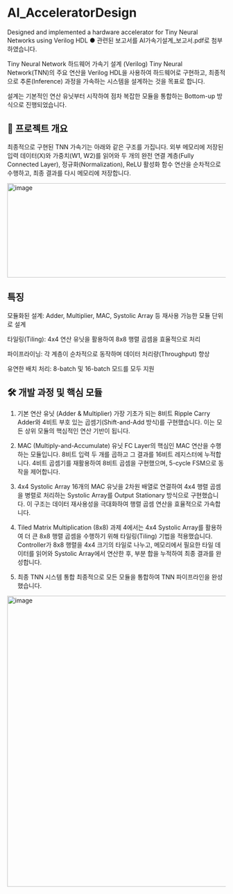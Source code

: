 # AI_AcceleratorDesign
Designed and implemented a hardware accelerator for Tiny Neural Networks using Verilog HDL
● 관련된 보고서를 AI가속기설계_보고서.pdf로 첨부하였습니다.

Tiny Neural Network 하드웨어 가속기 설계 (Verilog)
Tiny Neural Network(TNN)의 주요 연산을 Verilog HDL을 사용하여 하드웨어로 구현하고, 최종적으로 추론(Inference) 과정을 가속하는 시스템을 설계하는 것을 목표로 합니다.

설계는 기본적인 연산 유닛부터 시작하여 점차 복잡한 모듈을 통합하는 Bottom-up 방식으로 진행되었습니다.

## 🚀 프로젝트 개요
최종적으로 구현된 TNN 가속기는 아래와 같은 구조를 가집니다. 외부 메모리에 저장된 입력 데이터(X)와 가중치(W1, W2)를 읽어와 두 개의 완전 연결 계층(Fully Connected Layer), 정규화(Normalization), ReLU 활성화 함수 연산을 순차적으로 수행하고, 최종 결과를 다시 메모리에 저장합니다.

<img width="940" height="217" alt="image" src="https://github.com/user-attachments/assets/8d79ab03-8559-444b-9cda-7e41d1894508" />


## 특징

모듈화된 설계: Adder, Multiplier, MAC, Systolic Array 등 재사용 가능한 모듈 단위로 설계

타일링(Tiling): 4x4 연산 유닛을 활용하여 8x8 행렬 곱셈을 효율적으로 처리

파이프라이닝: 각 계층이 순차적으로 동작하며 데이터 처리량(Throughput) 향상

유연한 배치 처리: 8-batch 및 16-batch 모드를 모두 지원

## 🛠️ 개발 과정 및 핵심 모듈
1. 기본 연산 유닛 (Adder & Multiplier)
가장 기초가 되는 8비트 Ripple Carry Adder와 4비트 부호 있는 곱셈기(Shift-and-Add 방식)를 구현했습니다. 이는 모든 상위 모듈의 핵심적인 연산 기반이 됩니다.

2. MAC (Multiply-and-Accumulate) 유닛
FC Layer의 핵심인 MAC 연산을 수행하는 모듈입니다. 8비트 입력 두 개를 곱하고 그 결과를 16비트 레지스터에 누적합니다. 4비트 곱셈기를 재활용하여 8비트 곱셈을 구현했으며, 5-cycle FSM으로 동작을 제어합니다.

3. 4x4 Systolic Array
16개의 MAC 유닛을 2차원 배열로 연결하여 4x4 행렬 곱셈을 병렬로 처리하는 Systolic Array를 Output Stationary 방식으로 구현했습니다. 이 구조는 데이터 재사용성을 극대화하여 행렬 곱셈 연산을 효율적으로 가속합니다.


4. Tiled Matrix Multiplication (8x8)
과제 4에서는 4x4 Systolic Array를 활용하여 더 큰 8x8 행렬 곱셈을 수행하기 위해 타일링(Tiling) 기법을 적용했습니다. Controller가 8x8 행렬을 4x4 크기의 타일로 나누고, 메모리에서 필요한 타일 데이터를 읽어와 Systolic Array에서 연산한 후, 부분 합을 누적하여 최종 결과를 완성합니다.


5. 최종 TNN 시스템 통합
최종적으로 모든 모듈을 통합하여 TNN 파이프라인을 완성했습니다.

<img width="960" height="669" alt="image" src="https://github.com/user-attachments/assets/cf9900bc-eb2b-46cf-994d-a163492facef" />
